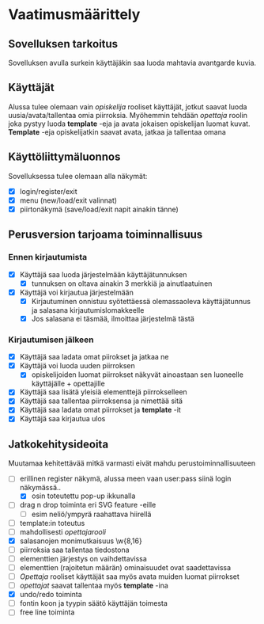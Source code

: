 # Vaatimusmäärittely

## Sovelluksen tarkoitus

Sovelluksen avulla surkein käyttäjäkin saa luoda mahtavia avantgarde kuvia.

## Käyttäjät

Alussa tulee olemaan vain _opiskelija_ rooliset käyttäjät, jotkut saavat luoda uusia/avata/tallentaa omia piirroksia. Myöhemmin tehdään _opettaja_ roolin joka pystyy luoda **template** -eja ja avata jokaisen opiskelijan luomat kuvat. **Template** -eja opiskelijatkin saavat avata, jatkaa ja tallentaa omana

## Käyttöliittymäluonnos

Sovelluksessa tulee olemaan alla näkymät:
- [X] login/register/exit
- [X] menu (new/load/exit valinnat)
- [X] piirtonäkymä (save/load/exit napit ainakin tänne)

## Perusversion tarjoama toiminnallisuus

### Ennen kirjautumista

- [X] Käyttäjä saa luoda järjestelmään käyttäjätunnuksen
  - [X] tunnuksen on oltava ainakin 3 merkkiä ja ainutlaatuinen
- [X] Käyttäjä voi kirjautua järjestelmään
  - [X] Kirjautuminen onnistuu syötettäessä olemassaoleva käyttäjätunnus ja salasana kirjautumislomakkeelle
  - [X] Jos salasana ei täsmää, ilmoittaa järjestelmä tästä

### Kirjautumisen jälkeen

- [X] Käyttäjä saa ladata omat piirokset ja jatkaa ne
- [X] Käyttäjä voi luoda uuden piirroksen
  - [X] opiskelijoiden luomat piirrokset näkyvät ainoastaan sen luoneelle käyttäjälle + opettajille
- [X] Käyttäjä saa lisätä yleisiä elementtejä piirrokselleen
- [X] Käyttäjä saa tallentaa piirroksensa ja nimettää sitä
- [X] Käyttäjä saa ladata omat piirrokset ja **template** -it
- [X] Käyttäjä saa kirjautua ulos

## Jatkokehitysideoita

Muutamaa kehitettävää mitkä varmasti eivät mahdu perustoiminnallisuuteen

- [ ] erillinen register näkymä, alussa meen vaan user:pass siinä login näkymässä..
  - [X] osin toteutettu pop-up ikkunalla
- [ ] drag n drop toiminta eri SVG feature -eille
  - [ ] esim neliö/ympyrä raahattava hiirellä
- [ ] template:in toteutus
- [ ] mahdollisesti *opettajarooli*
- [X] salasanojen monimutkaisuus \w{8,16}
- [ ] piirroksia saa tallentaa tiedostona
- [ ] elementtien järjestys on vaihdettavissa
- [ ] elementtien (rajoitetun määrän) ominaisuudet ovat saadettavissa
- [ ] _Opettaja_ rooliset käyttäjät saa myös avata muiden luomat piirrokset
- [ ] _opettajat_ saavat tallentaa myös **template** -ina
- [X] undo/redo toiminta
- [ ] fontin koon ja tyypin säätö käyttäjän toimesta
- [ ] free line toiminta
